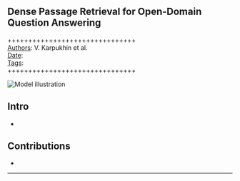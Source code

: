 ## Dense Passage Retrieval for Open-Domain Question Answering

+++++++++++++++++++++++++++++++  
<ins>Authors</ins>: V. Karpukhin et al.  
<ins>Date</ins>:   
<ins>Tags</ins>:   
+++++++++++++++++++++++++++++++  

![Model illustration](images/)

## Intro

- 


## Contributions

- 

***

